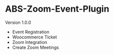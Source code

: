 # ABS-Zoom-Event-Plugin

Version 1.0.0
  - Event Registration
  - Woocommerce Ticket 
  - Zoom Integration 
  - Create Zoom Meetings


